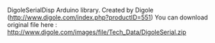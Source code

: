 DigoleSerialDisp Arduino library.
Created by Digole (http://www.digole.com/index.php?productID=551)
You can download original file here : http://www.digole.com/images/file/Tech_Data/DigoleSerial.zip
